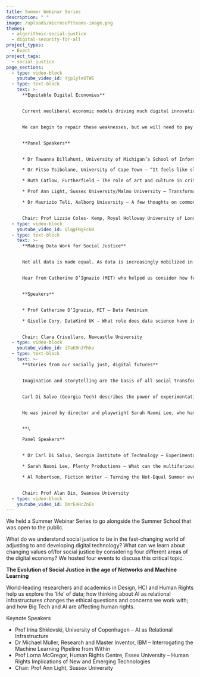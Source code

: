 ```yaml
---
title: Summer Webinar Series
description: " "
image: /uploads/microsoftteams-image.png
themes:
  - algorithmic-social-justice
  - digital-security-for-all
project_types:
  - Event
project_tags:
  - social justice
page_sections:
  - type: video-block
    youtube_video_id: Yjp1yleUTWE
  - type: text-block
    text: >-
      **Equitable Digital Economies**


      Current neoliberal economic models driving much digital innovation are exploitative and contribute to the reproduction and widening of inequalities. Can design help forge equitable economic models and reshape current value-systems? How?   


      We can begin to repair these weaknesses, but we will need to pay more attention to the necessarily human and collaborative work-practices of data science, and we will need to re-think our technologies to preserve a more transparent and accountable provenance of human decisions and human outcomes that contribute to data science applications.


      **Panel Speakers**


      * Dr Tawanna Dillahunt, University of Michigan’s School of Information (UMSI) – Eliciting alternative economies using speculative co-design

      * Dr Pitso Tsibolane, University of Cape Town – “It feels like slavery all over again!” Critical Perspectives on Digital Gig Labour in the Global South

      * Ruth Catlow, Furtherfield – The role of art and culture in critical engagement with alternative economies and decentralised technologies

      * Prof Ann Light, Sussex University/Malmo University – Transformative Economies and Relational Assets

      * Dr Maurizio Teli, Aalborg University – A few thoughts on commoning, participatory design, and going beyond capital


      Chair: Prof Lizzie Coles- Kemp, Royal Holloway University of London
  - type: video-block
    youtube_video_id: QlqgFNgFcU8
  - type: text-block
    text: >-
      **Making Data Work for Social Justice**


      Not all data is made equal. As data is increasingly mobilized in the service of governments and corporations, their unequal effects on both individuals and groups become increasingly difficult for data scientists. We ask data science by whom? Data science for whom? Data science with whose interests in mind?   


      Hear from Catherine D’Ignazio (MIT) who helped us consider how feminist thinking can be operationalized to enact more just data practices, and Giselle Cory who talked about the role data science has in the social sector.


      **Speakers**


      * Prof Catherine D’Ignazio, MIT – Data Feminism

      * Giselle Cory, DataKind UK – What role does data science have in the social sector?


      Chair: Clara Crivellaro, Newcastle University
  - type: video-block
    youtube_video_id: iTaK0nJYhko
  - type: text-block
    text: >-
      **Stories from our socially just, digital futures**


      Imagination and storytelling are the basis of all social transformations and social movements. They help us visualise, enact and share the kind of futures we wish to shape up together. What stories and what futures do we need to imagine now more than ever?   


      Carl Di Salvo (Georgia Tech) describes the power of experimentation as a means of cultivating and sustaining imagination.


      He was joined by director and playwright Sarah Naomi Lee, who has been thinking playfully about academic ideas using cartoon illustration and Sci Fi writer Al Robertson, reading a sci-fi story written to reflect thoughts and conversations heard during Not-Equal Summer webinars events.


      **\

      Panel Speakers**


      * Dr Carl Di Salvo, Georgia Institute of Technology – Experimentation and Imagination

      * Sarah Naomi Lee, Plenty Productions – What can the multifarious expressions of sheep (MEOS) tell us about social justice in the digital economy?

      * Al Robertson, Fiction Writer – Turning the Not-Equal Summer events into fiction


      Chair: Prof Alan Dix, Swansea University
  - type: video-block
    youtube_video_id: DmrE4HcZnEs
---
```

We held a Summer Webinar Series to go alongside the Summer School that was open to the public. 

What do we understand social justice to be in the fast-changing world of adjusting to and developing digital technology? What can we learn about changing values of/for social justice by considering four different areas of the digital economy? We hosted four events to discuss this critical topic.

**The Evolution of Social Justice in the age of Networks and Machine Learning**

World-leading researchers and academics in Design, HCI and Human Rights help us explore the ‘life’ of data; how thinking about AI as relational infrastructures changes the ethical questions and concerns we work with; and how Big Tech and AI are affecting human rights.

Keynote Speakers

* Prof Irina Shklovski, University of Copenhagen – AI as Relational Infrastructure
* Dr Michael Muller, Research and Master Inventor, IBM – Interrogating the Machine Learning Pipeline from Within
* Prof Lorna McGregor, Human Rights Centre, Essex University – Human Rights Implications of New and Emerging Technologies
* Chair: Prof Ann Light, Sussex University